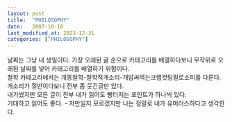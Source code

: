 ```yaml
---
layout: post
title:  "PHILOSOPHY"
date:   2007-10-16
last_modified_at: 2023-12-31
categories: ["PHILOSOPHY"]
---
```


날짜는 그냥 내 생일이다. 가장 오래된 글 순으로 카테고리를 배열하다보니 무작위로 오래된 날짜를 넣어 카태고리를 배열하기 위함이다.<br>
철학 카테고리에서는 개똥철학-철학적개소리-개밥싸먹는크랩컷팅필로소피를 다룬다.<br>
개소리가 절반이다보니 전부 좀 웃긴글만 있다.<br>
내가썼지만 모든 글이 전부 내가 읽어도 빵터지는 포인트가 하나씩 있다.<br>
기대하고 읽어도 좋다. - 자만일지 모르겠지만 나는 정말로 내가 유머러스하다고 생각한다.<br>
